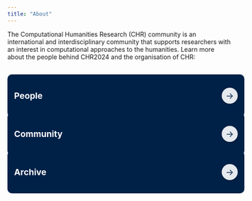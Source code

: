 ```yaml
---
title: "About"
---
```

<style>
.banner-grid {
    display: grid;
    grid-template-columns: repeat(auto-fit, minmax(250px, 1fr));
    gap: 20px;
    padding: 0px;
}

.banner {
    background-color: #002147;
    color: white;
    padding: 15px;  /* minimal padding */
    border-radius: 10px;
    display: flex;
    flex-direction: row; /* row to place arrow beside text */
    align-items: center;
    justify-content: space-between; /* space between text and arrow */
    text-decoration: none;
    transition: all 0.3s ease;
    height: 100%;  /* controlled height */
    width: 100%; /* fixed width for consistency */
    text-decoration: none !important;
}

.banner h2 {
    font-size: 1.2rem;
    margin: 0;
    color: white;
    text-align: left; /* align text to left for better flow */
}

.banner .arrow {
    margin-left: 10px;
    width: 36px;
    height: 36px;
    border-radius: 50%;
    background-color: rgba(255, 255, 255, 0.9);
    color: #002147;
    display: flex;
    justify-content: center;
    align-items: center;
    font-size: 1.2rem;
    transition: all 0.3s ease;
    box-shadow: 0 2px 6px rgba(0,0,0,0.1);
}

.banner:hover {
    background-color: #4b0033;
}

.banner:hover .arrow {
    background-color: white;
    color: #4b0033;
}

@media (max-width: 480px) {a
    .banner h2 {
        font-size: 1rem;
    }

    .banner .arrow {
        width: 28px;
        height: 28px;
    }
}

</style>


<!-- WRITTEN CONTENT STARTS HERE -->
The Computational Humanities Research (CHR) community is an international and interdisciplinary community that supports researchers with an interest in computational approaches to the humanities. Learn more about the people behind CHR2024 and the organisation of CHR:
<br>
<br>
<div class="banner-grid">
    <a href="/people" class="banner" aria-label="View People section">
        <h2>People</h2>
        <div class="banner-footer">
            <div class="arrow" aria-hidden="true">→</div>
        </div>
    </a>
    <a href="/contact" class="banner" aria-label="View Community section">
        <h2>Community</h2>
        <div class="banner-footer">
            <div class="arrow" aria-hidden="true">→</div>
        </div>
    </a>
    <a href="/archive" class="banner" aria-label="View Archive section">
        <h2>Archive</h2>
        <div class="banner-footer">
            <div class="arrow" aria-hidden="true">→</div>
        </div>
    </a>
</div>

<div class="space" style="margin-top:10wv; padding-top:20%;"></div>